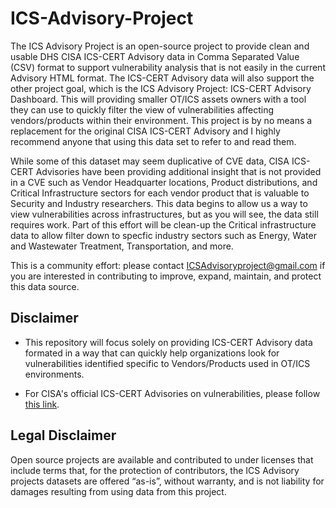 # ICS-Advisory-Project
The ICS Advisory Project is an open-source project to provide clean and usable DHS CISA ICS-CERT Advisory data in Comma Separated Value (CSV) format to support vulnerability analysis that is not easily in the current Advisory HTML format. The ICS-CERT Advisory data will also support the other project goal, which is the ICS Advisory Project: ICS-CERT Advisory Dashboard. This will providing smaller OT/ICS assets owners with a tool they can use to quickly filter the view of vulnerabilities affecting vendors/products within their environment. This project is by no means a replacement for the original CISA ICS-CERT Advisory and I highly recommend anyone that using this data set to refer to and read them.

While some of this dataset may seem duplicative of CVE data, CISA ICS-CERT Advisories have been providing additional insight that is not provided in a CVE such as Vendor Headquarter locations, Product distributions, and Critical Infrastructure sectors for each vendor product that is valuable to Security and Industry researchers. This data begins to allow us a way to view vulnerabilities across infrastructures, but as you will see, the data still requires work. Part of this effort will be clean-up the Critical infrastructure data to allow filter down to specfic industry sectors such as Energy, Water and Wastewater Treatment, Transportation, and more.

This is a community effort: please contact ICSAdvisoryproject@gmail.com if you are interested in contributing to improve, expand, maintain, and protect this data source. 

## Disclaimer ##
- This repository will focus solely on providing ICS-CERT Advisory data formated in a way that can quickly help organizations look for vulnerabilities identified specific to Vendors/Products used in OT/ICS environments.

- For CISA's official ICS-CERT Advisories on vulnerabilities, please follow [this link](https://www.cisa.gov/uscert/ics/advisories).

## Legal Disclaimer ##
Open source projects are available and contributed to under licenses that include terms that, for the protection of contributors, the ICS Advisory projects datasets are offered “as-is”, without warranty, and is not liability for damages resulting from using data from this project.
